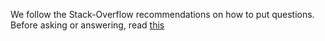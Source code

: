 We follow the Stack-Overflow recommendations on how to put questions. Before asking or answering, read [this](https://stackoverflow.com/help/how-to-ask) 
